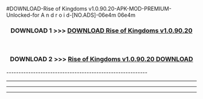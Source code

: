 #DOWNLOAD-Rise of Kingdoms v1.0.90.20-APK-MOD-PREMIUM-Unlocked-for A n d r o i d-[NO.ADS]-06e4m 06e4m 



<div align="center">

<h3>DOWNLOAD 1 >>> <a href="https://t.co/FKmqrqFo6t??judul=Rise of Kingdoms v1.0.90.20">DOWNLOAD Rise of Kingdoms v1.0.90.20</a></h3><br>

<h3>DOWNLOAD 2 >>> <a href="https://t.co/FKmqrqFo6t??judul=Rise of Kingdoms v1.0.90.20">Rise of Kingdoms v1.0.90.20 DOWNLOAD </a></h3>

</div>
----------------------------------------------------------

----------------------------------------------------------

----------------------------------------------------------

----------------------------------------------------------




